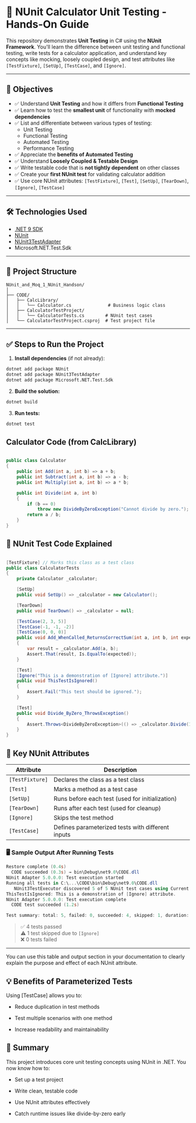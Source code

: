 # 🧪 NUnit Calculator Unit Testing - Hands-On Guide

This repository demonstrates **Unit Testing** in C# using the **NUnit Framework**. You'll learn the difference between unit testing and functional testing, write tests for a calculator application, and understand key concepts like mocking, loosely coupled design, and test attributes like `[TestFixture]`, `[SetUp]`, `[TestCase]`, and `[Ignore]`.

---

## 🎯 Objectives

- ✅ Understand **Unit Testing** and how it differs from **Functional Testing**
- ✅ Learn how to test the **smallest unit** of functionality with **mocked dependencies**
- ✅ List and differentiate between various types of testing:
  - Unit Testing
  - Functional Testing
  - Automated Testing
  - Performance Testing
- ✅ Appreciate the **benefits of Automated Testing**
- ✅ Understand **Loosely Coupled & Testable Design**
- ✅ Write testable code that is **not tightly dependent** on other classes
- ✅ Create your **first NUnit test** for validating calculator addition
- ✅ Use core NUnit attributes: `[TestFixture]`, `[Test]`, `[SetUp]`, `[TearDown]`, `[Ignore]`, `[TestCase]`

---

## 🛠️ Technologies Used

- [.NET 9 SDK](https://dotnet.microsoft.com/)
- [NUnit](https://nunit.org/)
- [NUnit3TestAdapter](https://github.com/nunit/nunit3-vs-adapter)
- Microsoft.NET.Test.Sdk

---

## 📁 Project Structure
```plaintext
NUnit_and_Moq_1_NUnit_Handson/
│
├── CODE/
│   ├── CalcLibrary/
│   │   └── Calculator.cs              # Business logic class
│   ├── CalculatorTestProject/
│   │   └── CalculatorTests.cs        # NUnit test cases
│   └── CalculatorTestProject.csproj  # Test project file
```

---

## ✅ Steps to Run the Project

1. **Install dependencies** (if not already):

```bash
dotnet add package NUnit
dotnet add package NUnit3TestAdapter
dotnet add package Microsoft.NET.Test.Sdk
```

2. **Build the solution:**

```bash
dotnet build
```
3. **Run tests:**

```bash
dotnet test
```
## Calculator Code (from CalcLibrary)
```csharp

public class Calculator
{
    public int Add(int a, int b) => a + b;
    public int Subtract(int a, int b) => a - b;
    public int Multiply(int a, int b) => a * b;

    public int Divide(int a, int b)
    {
        if (b == 0)
            throw new DivideByZeroException("Cannot divide by zero.");
        return a / b;
    }
}
```

## 🧪 NUnit Test Code Explained
```csharp

[TestFixture] // Marks this class as a test class
public class CalculatorTests
{
    private Calculator _calculator;

    [SetUp]
    public void SetUp() => _calculator = new Calculator();

    [TearDown]
    public void TearDown() => _calculator = null;

    [TestCase(2, 3, 5)]
    [TestCase(-1, -1, -2)]
    [TestCase(0, 0, 0)]
    public void Add_WhenCalled_ReturnsCorrectSum(int a, int b, int expected)
    {
        var result = _calculator.Add(a, b);
        Assert.That(result, Is.EqualTo(expected));
    }

    [Test]
    [Ignore("This is a demonstration of [Ignore] attribute.")]
    public void ThisTestIsIgnored()
    {
        Assert.Fail("This test should be ignored.");
    }

    [Test]
    public void Divide_ByZero_ThrowsException()
    {
        Assert.Throws<DivideByZeroException>(() => _calculator.Divide(10, 0));
    }
}
```
## 🧠 Key NUnit Attributes

| Attribute     | Description                                               |
|---------------|-----------------------------------------------------------|
| `[TestFixture]` | Declares the class as a test class                       |
| `[Test]`        | Marks a method as a test case                            |
| `[SetUp]`       | Runs before each test (used for initialization)          |
| `[TearDown]`    | Runs after each test (used for cleanup)                  |
| `[Ignore]`      | Skips the test method                                    |
| `[TestCase]`    | Defines parameterized tests with different inputs        |

### 🖥️ Sample Output After Running Tests

```powershell
Restore complete (0.4s)
  CODE succeeded (0.3s) → bin\Debug\net9.0\CODE.dll
NUnit Adapter 5.0.0.0: Test execution started
Running all tests in C:\...\CODE\bin\Debug\net9.0\CODE.dll
   NUnit3TestExecutor discovered 5 of 5 NUnit test cases using Current Discovery mode, Non-Explicit run
ThisTestIsIgnored: This is a demonstration of [Ignore] attribute.
NUnit Adapter 5.0.0.0: Test execution complete
  CODE test succeeded (1.2s)

Test summary: total: 5, failed: 0, succeeded: 4, skipped: 1, duration: 1.2s
```

> ✅ 4 tests passed  
> ⚠️ 1 test skipped due to `[Ignore]`  
> ❌ 0 tests failed

---

You can use this table and output section in your documentation to clearly explain the purpose and effect of each NUnit attribute.

## 💡 Benefits of Parameterized Tests
Using [TestCase] allows you to:

- Reduce duplication in test methods

- Test multiple scenarios with one method

- Increase readability and maintainability

## 📘 Summary
This project introduces core unit testing concepts using NUnit in .NET. You now know how to:

- Set up a test project

- Write clean, testable code

- Use NUnit attributes effectively

- Catch runtime issues like divide-by-zero early



